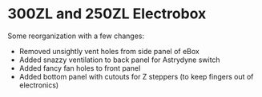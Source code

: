 # 300ZL and 250ZL Electrobox

Some reorganization with a few changes:

* Removed unsightly vent holes from side panel of eBox
* Added snazzy ventilation to back panel for Astrydyne switch
* Added fancy fan holes to front panel
* Added bottom panel with cutouts for Z steppers (to keep fingers out of electronics)